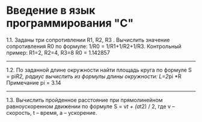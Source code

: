 # Введение в язык программирования "C"

1.1. Заданы три сопротивлении R1, R2, R3 . Вычислить значение сопротивления R0 по формуле: 1/R0 = 1/R1+1/R2+1/R3. Контрольный пример: R1=2, R2=4, R3=8 R0 = 1.142857

---
1.2. По заданной длине окружности найти площадь круга по формуле S = pi*R2, радиус вычислить из формулы длины окружности: L=2*pi *R Примечание pi = 3.14

---
1.3. Вычислить пройденное расстояние при прямолинейном равноускоренном движении по формуле S = v*t + (a*t2) / 2, где v – скорость, t – время, а – ускорение.
